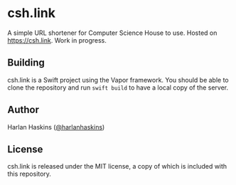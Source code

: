 # csh.link
A simple URL shortener for Computer Science House to use.
Hosted on https://csh.link. Work in progress.

## Building
csh.link is a Swift project using the Vapor framework. You should be able to
clone the repository and run `swift build` to have a local copy of the server.

## Author
Harlan Haskins ([@harlanhaskins](https://github.com/harlanhaskins))

## License
csh.link is released under the MIT license, a copy of which is included with
this repository.
